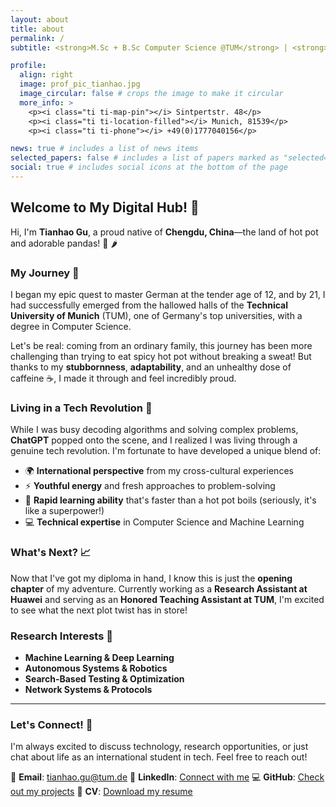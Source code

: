 ```yaml
---
layout: about
title: about
permalink: /
subtitle: <strong>M.Sc + B.Sc Computer Science @TUM</strong> | <strong>Research Assistant @Huawei</strong> | <strong>Honored Teaching Assistant @TUM</strong>

profile:
  align: right
  image: prof_pic_tianhao.jpg
  image_circular: false # crops the image to make it circular
  more_info: >
    <p><i class="ti ti-map-pin"></i> Sintpertstr. 48</p>
    <p><i class="ti ti-location-filled"></i> Munich, 81539</p>
    <p><i class="ti ti-phone"></i> +49(0)1777040156</p>

news: true # includes a list of news items
selected_papers: false # includes a list of papers marked as "selected={true}"
social: true # includes social icons at the bottom of the page
---
```


## Welcome to My Digital Hub! 👋

Hi, I'm **Tianhao Gu**, a proud native of **Chengdu, China**—the land of hot pot and adorable pandas! 🐼 🌶️

### My Journey 🚀

I began my epic quest to master German at the tender age of 12, and by 21, I had successfully emerged from the hallowed halls of the **Technical University of Munich** (TUM), one of Germany's top universities, with a degree in Computer Science.

Let's be real: coming from an ordinary family, this journey has been more challenging than trying to eat spicy hot pot without breaking a sweat! But thanks to my **stubbornness**, **adaptability**, and an unhealthy dose of caffeine ☕, I made it through and feel incredibly proud.

### Living in a Tech Revolution 🤖

While I was busy decoding algorithms and solving complex problems, **ChatGPT** popped onto the scene, and I realized I was living through a genuine tech revolution. I'm fortunate to have developed a unique blend of:

- 🌍 **International perspective** from my cross-cultural experiences
- ⚡ **Youthful energy** and fresh approaches to problem-solving  
- 🧠 **Rapid learning ability** that's faster than a hot pot boils (seriously, it's like a superpower!)
- 💻 **Technical expertise** in Computer Science and Machine Learning

### What's Next? 📈

Now that I've got my diploma in hand, I know this is just the **opening chapter** of my adventure. Currently working as a **Research Assistant at Huawei** and serving as an **Honored Teaching Assistant at TUM**, I'm excited to see what the next plot twist has in store!

### Research Interests 🔬

- **Machine Learning & Deep Learning**
- **Autonomous Systems & Robotics** 
- **Search-Based Testing & Optimization**
- **Network Systems & Protocols**

---

### Let's Connect! 🤝

I'm always excited to discuss technology, research opportunities, or just chat about life as an international student in tech. Feel free to reach out!

📧 **Email**: [tianhao.gu@tum.de](mailto:tianhao.gu@tum.de)
💼 **LinkedIn**: [Connect with me](https://www.linkedin.com/in/tianhao-gu-tum/)
💻 **GitHub**: [Check out my projects](https://github.com/tianhaogutum)
📄 **CV**: [Download my resume](assets/pdf/cv_tianhao.pdf)
